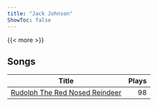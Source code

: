 ```yaml
---
title: "Jack Johnson"
ShowToc: false
---
```


{{< more >}}

## Songs
Title | Plays 
----- | -----: 
[Rudolph The Red Nosed Reindeer](/songs/rudolph-the-red-nosed-reindeer) | 98

